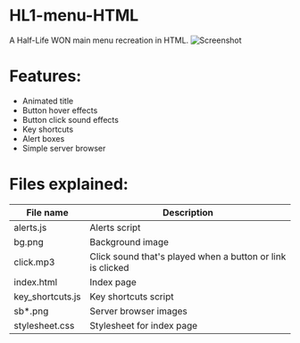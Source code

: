 # HL1-menu-HTML
A Half-Life WON main menu recreation in HTML.
![Screenshot](https://i.imgur.com/yUhWyUA.png)

# Features:
* Animated title
* Button hover effects
* Button click sound effects
* Key shortcuts
* Alert boxes
* Simple server browser

# Files explained:

| File name | Description |
| --------  | ----------- |
| alerts.js | Alerts script |
| bg.png | Background image |
| click.mp3 | Click sound that's played when a button or link is clicked |
| index.html | Index page |
| key_shortcuts.js | Key shortcuts script |
| sb*.png | Server browser images |
| stylesheet.css | Stylesheet for index page |
